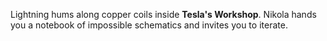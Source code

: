 Lightning hums along copper coils inside **Tesla's Workshop**.
Nikola hands you a notebook of impossible schematics and invites you to iterate.
